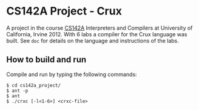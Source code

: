 # CS142A Project - Crux
A project in the course [CS142A](http://ssllab.org/~erich/) Interpreters and Compilers at University of California, Irvine 2012. With 6 labs a compiler for the Crux language was built. See `doc` for details on the language and instructions of the labs.

## How to build and run
Compile and run by typing the following commands:

	$ cd cs142a_project/
	$ ant -p
	$ ant
	$ ./crxc [-l<1-6>] <crxc-file>

